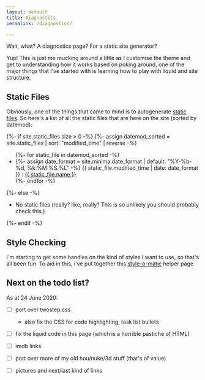 ```yaml
---
layout: default
title: Diagnostics
permalink: /diagnostics/

---
```

Wait, what? A diagnostics page? For a static site generator? 

Yup! This is just me mucking around a little as I customise the theme and get to understanding how it works based on poking around, one of the major things that I've started with is learning how to play with liquid and site structure. 

## Static Files

Obviously, one of the things that came to mind is to autogenerate [static files][jekyll-staticfile-doc]. So here's a list of all the static files that are here on the site (sorted by datemod):

<div>
  {%- if site.static_files.size > 0 -%}
  {%- assign datemod_sorted = site.static_files | sort: "modified_time" | reverse -%}
  <ul>
      {%- for static_file in datemod_sorted -%}
      <li>
        {%- assign date_format = site.minima.date_format | default: "%Y-%b-%d, %k:%M:%S.%L" -%}
        {{ static_file.modified_time | date: date_format }} : <a href = "{{ static_file.path }}">{{ static_file.name }}</a>
      </li>
      {%- endfor -%}
  </ul>
  {%- else -%}
    <ul><li>No static files (really? like, really? This is so unlikely you should probably check this.)</li></ul>
  {%- endif -%}
</div>

## Style Checking

I'm starting to get some handles on the kind of styles I want to use, so that's all been fun. To aid in this, i've put together this [style-o-matic][stylo] helper page

## Next on the todo list?

As at 24 June 2020:
 - [ ] port over twostep.css
   - also fix the CSS for code highlighting, task list bullets
 - [ ] fix the liquid code in this page (which is a horrible pastiche of HTML)
 - [ ] imdb links
 - [ ] port over more of my old hou/nuke/3d stuff (that's of value)
 - [ ] pictures and next/last kind of links


[jekyll-staticfile-doc]: https://jekyllrb.com/docs/static-files/
[stylo]: /stylomatic